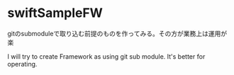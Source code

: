 # swiftSampleFW
gitのsubmoduleで取り込む前提のものを作ってみる。その方が業務上は運用が楽

I will try to create Framework as using git sub module.
It's better for operating.
